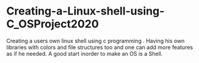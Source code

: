 # Creating-a-Linux-shell-using-C_OSProject2020
Creating a users own linux shell using c programming . Having his own libraries with colors and file structures too and one can add more features as if he needed. A good start inorder to make an OS is a Shell.
